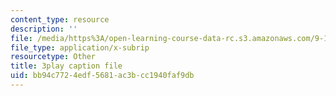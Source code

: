 ```yaml
---
content_type: resource
description: ''
file: /media/https%3A/open-learning-course-data-rc.s3.amazonaws.com/9-14-brain-structure-and-its-origins-spring-2014/bb94c7724edf5681ac3bcc1940faf9db_555111.vtt
file_type: application/x-subrip
resourcetype: Other
title: 3play caption file
uid: bb94c772-4edf-5681-ac3b-cc1940faf9db
---
```

